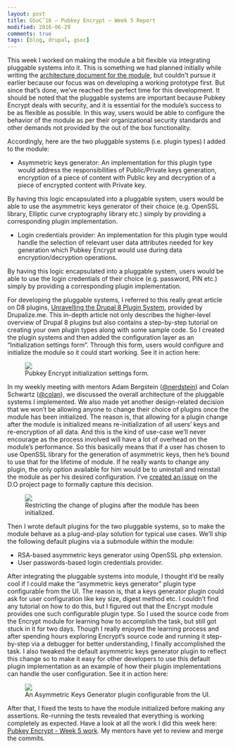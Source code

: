 ```yaml
---
layout: post
title: GSoC’16 – Pubkey Encrypt – Week 5 Report
modified: 2016-06-29
comments: true
tags: [blog, drupal, gsoc]
---
```


This week I worked on making the module a bit flexible via integrating pluggable systems into it. This is something we had planned initially while writing the <a href="http://www.talhaparacha.com/PubkeyEncryptArchitectureDoc.pdf">architecture document for the module</a>, but couldn't pursue it earlier because our focus was on developing a working prototype first. But since that’s done, we’ve reached the perfect time for this development. It should be noted that the pluggable systems are important because Pubkey Encrypt deals with security, and it is essential for the module’s success to be as flexible as possible. In this way, users would be able to configure the behavior of the module as per their organizational security standards and other demands not provided by the out of the box functionality.

Accordingly, here are the two pluggable systems (i.e. plugin types) I added to the module:

* Asymmetric keys generator: An implementation for this plugin type would address the responsibilities of Public/Private keys generation, encryption of a piece of content with Public key and decryption of a piece of encrypted content with Private key.

By having this logic encapsulated into a pluggable system, users would be able to use the asymmetric keys generator of their choice (e.g. OpenSSL library, Elliptic curve cryptography library etc.) simply by providing a corresponding plugin implementation.

* Login credentials provider: An implementation for this plugin type would handle the selection of relevant user data attributes needed for key generation which Pubkey Encrypt would use during data encryption/decryption operations.

By having this logic encapsulated into a pluggable system, users would be able to use the login credentials of their choice (e.g. password, PIN etc.) simply by providing a corresponding plugin implementation.

For developing the pluggable systems, I referred to this really great article on D8 plugins, <a href='https://drupalize.me/blog/201409/unravelling-drupal-8-plugin-system'>Unravelling the Drupal 8 Plugin System</a>, provided by Drupalize.me. This in-depth article not only describes the higher-level overview of Drupal 8 plugins but also contains a step-by-step tutorial on creating your own plugin types along with some sample code. So I created the plugin systems and then added the configuration layer as an “Initialization settings form”. Through this form, users would configure and initialize the module so it could start working. See it in action here:

<figure>
  <img src="http://www.talhaparacha.com/Initialization-settings-default.png">
  <figcaption>
  Pubkey Encrypt initialization settings form.
  </figcaption>
</figure>

In my weekly meeting with mentors Adam Bergstein (<a href ='https://www.drupal.org/u/nerdstein'>@nerdstein</a>) and Colan Schwartz (<a href='https://www.drupal.org/u/colan'>@colan</a>), we discussed the overall architecture of the pluggable systems I implemented. We also made yet another design-related decision that we won’t be allowing anyone to change their choice of plugins once the module has been initialized. The reason is, that allowing for a plugin change after the module is initialized means re-initialization of all users’ keys and re-encryption of all data. And this is the kind of use-case we’ll never encourage as the process involved will have a lot of overhead on the module’s performance. So this basically means that if a user has chosen to use OpenSSL library for the generation of asymmetric keys, then he’s bound to use that for the lifetime of module. If he really wants to change any plugin, the only option available for him would be to uninstall and reinstall the module as per his desired configuration. I’ve <a href="https://www.drupal.org/node/2756739">created an issue</a> on the D.O project page to formally capture this decision.

<figure>
  <img src="http://www.talhaparacha.com/form-after-initialization.png">
  <figcaption>
  Restricting the change of plugins after the module has been initialized.
  </figcaption>
</figure>

Then I wrote default plugins for the two pluggable systems, so to make the module behave as a plug-and-play solution for typical use cases. We’ll ship the following default plugins via a submodule within the module:

* RSA-based asymmetric keys generator using OpenSSL php extension.
* User passwords-based login credentials provider.

After integrating the pluggable systems into module, I thought it’d be really cool if I could make the “asymmetric keys generator” plugin type configurable from the UI. The reason is, that a keys generator plugin could ask for user configuration like key size, digest method etc. I couldn’t find any tutorial on how to do this, but I figured out that the Encrypt module provides one such configurable plugin type. So I used the source code from the Encrypt module for learning how to accomplish the task, but still got stuck in it for two days. Though I really enjoyed the learning process and after spending hours exploring Encrypt’s source code and running it step-by-step via a debugger for better understanding, I finally accomplished the task. I also tweaked the default asymmetric keys generator plugin to reflect this change so to make it easy for other developers to use this default plugin implementation as an example of how their plugin implementations can handle the user configuration. See it in action here:

<figure>
  <img src="http://www.talhaparacha.com/openssl-configurable-plugin.png">
  <figcaption>
  An Asymmetric Keys Generator plugin configurable from the UI.
  </figcaption>
</figure>

After that, I fixed the tests to have the module initialized before making any assertions. Re-running the tests revealed that everything is working completely as expected. Have a look at all the work I did this week here: <a href="https://github.com/talhaparacha/pubkey_encrypt/compare/37e9f38c15a7c7db4bc901d9489e3aa85ab18ec7...talhaparacha:5d0d993ee8fee762522c14acdde5a9f1adb46d50">Pubkey Encrypt - Week 5 work</a>. My mentors have yet to review and merge the commits.
